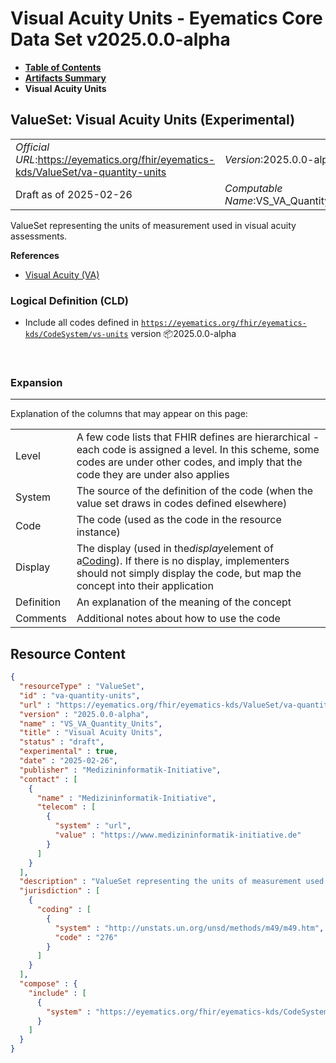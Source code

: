 # Visual Acuity Units - Eyematics Core Data Set v2025.0.0-alpha

* [**Table of Contents**](toc.md)
* [**Artifacts Summary**](artifacts.md)
* **Visual Acuity Units**

## ValueSet: Visual Acuity Units (Experimental) 

| | |
| :--- | :--- |
| *Official URL*:https://eyematics.org/fhir/eyematics-kds/ValueSet/va-quantity-units | *Version*:2025.0.0-alpha |
| Draft as of 2025-02-26 | *Computable Name*:VS_VA_Quantity_Units |

 
ValueSet representing the units of measurement used in visual acuity assessments. 

 **References** 

* [Visual Acuity (VA)](StructureDefinition-observation-visual-acuity.md)

### Logical Definition (CLD)

* Include all codes defined in [`https://eyematics.org/fhir/eyematics-kds/CodeSystem/vs-units`](CodeSystem-vs-units.md) version 📦2025.0.0-alpha

 

### Expansion

-------

 Explanation of the columns that may appear on this page: 

| | |
| :--- | :--- |
| Level | A few code lists that FHIR defines are hierarchical - each code is assigned a level. In this scheme, some codes are under other codes, and imply that the code they are under also applies |
| System | The source of the definition of the code (when the value set draws in codes defined elsewhere) |
| Code | The code (used as the code in the resource instance) |
| Display | The display (used in the*display*element of a[Coding](http://hl7.org/fhir/R4/datatypes.html#Coding)). If there is no display, implementers should not simply display the code, but map the concept into their application |
| Definition | An explanation of the meaning of the concept |
| Comments | Additional notes about how to use the code |



## Resource Content

```json
{
  "resourceType" : "ValueSet",
  "id" : "va-quantity-units",
  "url" : "https://eyematics.org/fhir/eyematics-kds/ValueSet/va-quantity-units",
  "version" : "2025.0.0-alpha",
  "name" : "VS_VA_Quantity_Units",
  "title" : "Visual Acuity Units",
  "status" : "draft",
  "experimental" : true,
  "date" : "2025-02-26",
  "publisher" : "Medizininformatik-Initiative",
  "contact" : [
    {
      "name" : "Medizininformatik-Initiative",
      "telecom" : [
        {
          "system" : "url",
          "value" : "https://www.medizininformatik-initiative.de"
        }
      ]
    }
  ],
  "description" : "ValueSet representing the units of measurement used in visual acuity assessments.",
  "jurisdiction" : [
    {
      "coding" : [
        {
          "system" : "http://unstats.un.org/unsd/methods/m49/m49.htm",
          "code" : "276"
        }
      ]
    }
  ],
  "compose" : {
    "include" : [
      {
        "system" : "https://eyematics.org/fhir/eyematics-kds/CodeSystem/vs-units"
      }
    ]
  }
}

```
